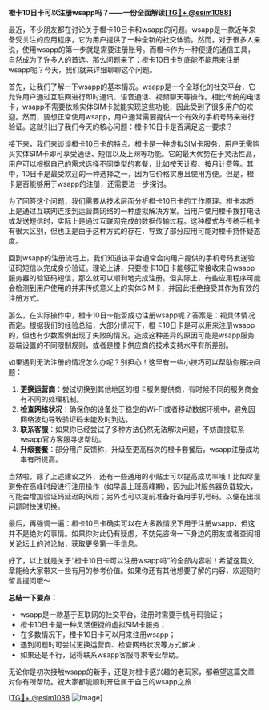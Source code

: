 **橙卡10日卡可以注册wsapp吗？——一份全面解读[[TG💪+ @esim1088](https://t.me/s/esim1088)]**

最近，不少朋友都在讨论关于橙卡10日卡和wsapp的问题。wsapp是一款近年来备受关注的应用程序，它为用户提供了一种全新的社交体验。然而，对于很多人来说，使用wsapp的第一步就是需要注册账号。而橙卡作为一种便捷的通信工具，自然成为了许多人的首选。那么问题来了：橙卡10日卡到底能不能用来注册wsapp呢？今天，我们就来详细聊聊这个问题。

首先，让我们了解一下wsapp的基本情况。wsapp是一个全球化的社交平台，它允许用户通过互联网进行即时通讯、语音通话、视频聊天等操作。相比传统的电话卡，wsapp不需要依赖实体SIM卡就能实现这些功能，因此受到了很多用户的欢迎。然而，要想正常使用wsapp，用户通常需要提供一个有效的手机号码来进行验证。这就引出了我们今天的核心问题：橙卡10日卡是否满足这一要求？

接下来，我们来谈谈橙卡10日卡的特点。橙卡是一种虚拟SIM卡服务，用户无需购买实体SIM卡即可享受通话、短信以及上网等功能。它的最大优势在于灵活性高，用户可以根据自己的需求选择不同类型的套餐，比如按天计费、按月计费等。其中，10日卡是最受欢迎的一种选择之一，因为它价格实惠且使用方便。但是，橙卡是否能够用于wsapp的注册，还需要进一步探讨。

为了回答这个问题，我们需要从技术层面分析橙卡10日卡的工作原理。橙卡本质上是通过互联网连接到运营商网络的一种虚拟解决方案。当用户使用橙卡拨打电话或发送短信时，实际上是通过互联网完成的数据传输过程。这种模式与传统手机卡有很大区别，但也正是由于这种方式的存在，导致了部分应用可能对橙卡持怀疑态度。

回到wsapp的注册流程上，我们知道该平台通常会向用户提供的手机号码发送验证码短信以完成身份验证。理论上讲，只要橙卡10日卡能够正常接收来自wsapp服务器的验证码短信，那么就可以顺利地完成注册。但实际上，有些应用程序可能会检测到用户使用的并非传统意义上的实体SIM卡，并因此拒绝接受其作为有效的注册方式。

那么，在实际操作中，橙卡10日卡能否成功注册wsapp呢？答案是：视具体情况而定。根据我们的经验总结，大部分情况下，橙卡10日卡是可以用来注册wsapp的，但也有少数案例出现了失败的情况。造成这种差异的原因可能是wsapp服务器端设置的不同限制规则，或者是橙卡供应商的技术支持水平有所差别。

如果遇到无法注册的情况怎么办呢？别担心！这里有一些小技巧可以帮助你解决问题：

1. **更换运营商**：尝试切换到其他地区的橙卡服务提供商，有时候不同的服务商会有不同的处理机制。
2. **检查网络状况**：确保你的设备处于稳定的Wi-Fi或者移动数据环境中，避免因网络波动导致验证码未能及时到达。
3. **联系客服**：如果你已经尝试了多种方法仍然无法解决问题，不妨直接联系wsapp官方客服寻求帮助。
4. **升级套餐**：部分用户反馈称，升级至更高档次的橙卡套餐后，wsapp注册成功率有所提高。

当然啦，除了上述建议之外，还有一些通用的小贴士可以提高成功率哦！比如尽量避免在高峰时段进行注册操作（如早晨上班高峰期），因为此时服务器负载较大，可能会增加验证码延迟的风险；另外也可以提前准备好备用手机号码，以便在出现问题时快速切换。

最后，再强调一遍：橙卡10日卡确实可以在大多数情况下用于注册wsapp，但这并不是绝对的事情。如果你对此仍有疑虑，不妨先咨询一下身边的朋友或者查阅相关论坛上的讨论帖，获取更多第一手信息。

好了，以上就是关于“橙卡10日卡可以注册wsapp吗”的全部内容啦！希望这篇文章能给大家带来一些有用的参考价值。如果你还有其他想要了解的内容，欢迎随时留言提问哦～

**总结一下要点：**
- wsapp是一款基于互联网的社交平台，注册时需要手机号码验证；
- 橙卡10日卡是一种灵活便捷的虚拟SIM卡服务；
- 在多数情况下，橙卡10日卡可以用来注册wsapp；
- 遇到问题时可尝试更换运营商、检查网络状况等方式解决；
- 如果还是不行，记得联系wsapp客服寻求专业帮助。

无论你是初次接触wsapp的新手，还是对橙卡感兴趣的老玩家，都希望这篇文章对你有所帮助。祝大家都能顺利开启属于自己的wsapp之旅！

[[TG💪+ @esim1088](https://t.me/s/esim1088) ![Image](https://i.postimg.cc/4NQfJmqS/Snipaste-2025-05-13-00-14-12.png)]